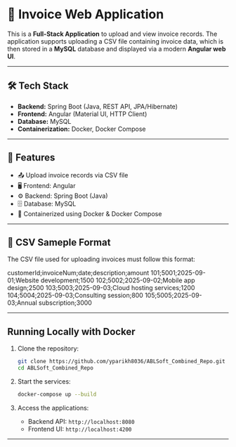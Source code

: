# 📄 Invoice Web Application

This is a **Full-Stack Application** to upload and view invoice records. The application supports uploading a CSV file containing invoice data, which is then stored in a **MySQL** database and displayed via a modern **Angular web UI**.

---

## 🛠️ Tech Stack
- **Backend:** Spring Boot (Java, REST API, JPA/Hibernate)
- **Frontend:** Angular (Material UI, HTTP Client)
- **Database:** MySQL
- **Containerization:** Docker, Docker Compose

---

## 🚀 Features
- 📤 Upload invoice records via CSV file
- 🖥️ Frontend: Angular
- ⚙️ Backend: Spring Boot (Java)
- 🗄️ Database: MySQL
- 🐳 Containerized using Docker & Docker Compose

---

## 📂 CSV Sameple Format

The CSV file used for uploading invoices must follow this format:

customerId;invoiceNum;date;description;amount
101;5001;2025-09-01;Website development;1500
102;5002;2025-09-02;Mobile app design;2500
103;5003;2025-09-03;Cloud hosting services;1200
104;5004;2025-09-03;Consulting session;800
105;5005;2025-09-03;Annual subscription;3000


---

## Running Locally with Docker

1. Clone the repository:
   ```bash
   git clone https://github.com/yparikh8036/ABLSoft_Combined_Repo.git
   cd ABLSoft_Combined_Repo
   ```

2. Start the services:
   ```bash
   docker-compose up --build
   ```

3. Access the applications:
   - Backend API: `http://localhost:8080`
   - Frontend UI: `http://localhost:4200`

---


